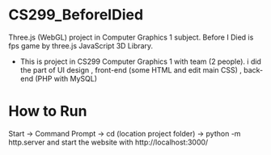 # CS299_BeforeIDied
Three.js (WebGL) project in Computer Graphics 1 subject. Before I Died is fps game by three.js JavaScript 3D Library.

- This is project in CS299 Computer Graphics 1 with team (2 people).
i did the part of UI design , front-end (some HTML and edit main CSS) , back-end (PHP with MySQL)

# How to Run
Start -> Command Prompt -> cd (location project folder) -> python -m http.server and start the website with http://localhost:3000/


